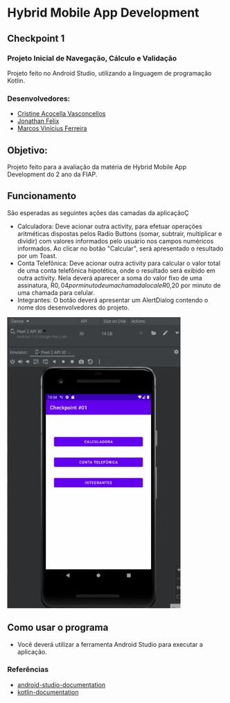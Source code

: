# Hybrid Mobile App Development
## Checkpoint 1 

### Projeto Inicial de Navegação, Cálculo e Validação
Projeto feito no Android Studio, utilizando a linguagem de programação Kotlin.

### Desenvolvedores: 
* [Cristine Acocella Vasconcellos](https://github.com/cristineacocella/cp1_IA)
* [Jonathan Felix](https://github.com/jhowfelix)
* [Marcos Vinicius Ferreira](https://github.com/marcosnaofazisso) 

## Objetivo:
Projeto feito para a avaliação da matéria de Hybrid Mobile App Development do 2 ano da FIAP. 

## Funcionamento
São esperadas as seguintes ações das camadas da aplicaçãoÇ
* Calculadora:
Deve acionar outra activity, para efetuar operações aritméticas dispostas pelos Radio Buttons (somar, subtrair, multiplicar e dividir) com valores informados pelo usuário nos campos numéricos informados. Ao clicar no botão "Calcular", será apresentado o resultado por um Toast.
* Conta Telefônica: 
Deve acionar outra activity para calcular o valor total de uma conta telefônica hipotética, onde o resultado será exibido em outra activity. Nela deverá aparecer a soma do valor fixo de uma assinatura, R$0,04 por minuto de uma chamada local e R$0,20 por minuto de uma chamada para celular.
* Integrantes:
O botão deverá apresentar um AlertDialog contendo o nome dos desenvolvedores do projeto.

<img src="/img/image.gif" width="400">

## Como usar o programa
* Você deverá utilizar a ferramenta Android Studio para executar a aplicação.

### Referências 
* [android-studio-documentation](https://developer.android.com/docs?hl=)
* [kotlin-documentation](https://kotlinlang.org/docs/home.html)

